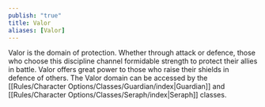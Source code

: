 ```yaml
---
publish: "true"
title: Valor
aliases: [Valor]
---
```

Valor is the domain of protection. Whether through attack or defence, those who choose this discipline channel formidable strength to protect their allies in battle. Valor offers great power to those who raise their shields in defence of others. The Valor domain can be accessed by the [[Rules/Character Options/Classes/Guardian/index|Guardian]] and [[Rules/Character Options/Classes/Seraph/index|Seraph]] classes.
